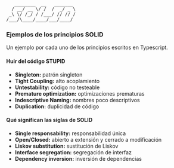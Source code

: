 ```
   ________  __   _______
  / __/ __ \/ /  /  _/ _ \
 _\ \/ /_/ / /___/ // // /
/___/\____/____/___/____/

```

### Ejemplos de los principios SOLID

Un ejemplo por cada uno de los principios escritos en Typescript.

#### Huir del código STUPID

- **Singleton:** patrón singleton
- **Tight Coupling:** alto acoplamiento
- **Untestability:** código no testeable
- **Premature optimization:** optimizaciones prematuras
- **Indescriptive Naming:** nombres poco descriptivos
- **Duplication:** duplicidad de código

#### Qué significan las siglas de SOLID

- **Single responsability:** responsabilidad única
- **Open/Closed:** abierto a extensión y cerrado a modificación
- **Liskov substitution:** sustitución de Liskov
- **Interface segregation:** segregación de interfaz
- **Dependency inversion:** inversión de dependencias
